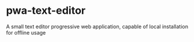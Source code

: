 # pwa-text-editor
A small text editor progressive web application, capable of local installation for offline usage
